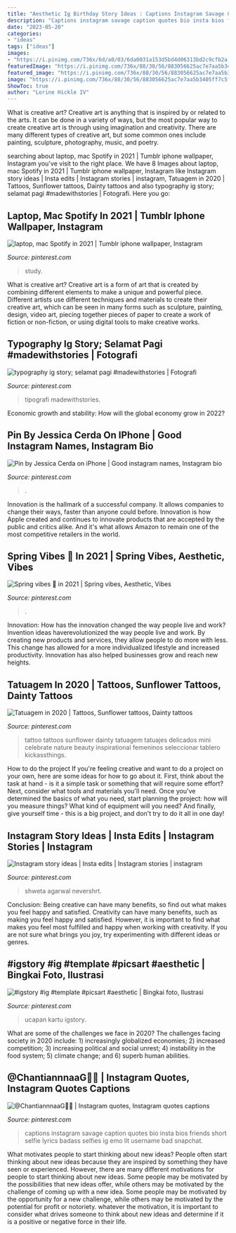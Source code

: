 ```yaml
---
title: "Aesthetic Ig Birthday Story Ideas : Captions Instagram Savage Caption Quotes Bio Insta Bios Friends Short Selfie Lyrics Badass Selfies Ig Emo Lit Username Bad Snapchat"
description: "Captions instagram savage caption quotes bio insta bios friends short selfie lyrics badass selfies ig emo lit username bad snapchat"
date: "2023-05-20"
categories:
- "ideas"
tags: ["ideas"]
images:
- "https://i.pinimg.com/736x/6d/a0/03/6da0031a153d5bd4d06313bd2c9cfb2a.jpg"
featuredImage: "https://i.pinimg.com/736x/88/30/56/883056625ac7e7aa5b3405ff7c5fe7a7.jpg"
featured_image: "https://i.pinimg.com/736x/88/30/56/883056625ac7e7aa5b3405ff7c5fe7a7.jpg"
image: "https://i.pinimg.com/736x/88/30/56/883056625ac7e7aa5b3405ff7c5fe7a7.jpg"
ShowToc: true
author: "Lorine Hickle IV"
---
```



What is creative art?
Creative art is anything that is inspired by or related to the arts. It can be done in a variety of ways, but the most popular way to create creative art is through using imagination and creativity. There are many different types of creative art, but some common ones include painting, sculpture, photography, music, and poetry.

	

		
searching about laptop, mac Spotify in 2021 | Tumblr iphone wallpaper, Instagram you've visit to the right place. We have 8 Images about laptop, mac Spotify in 2021 | Tumblr iphone wallpaper, Instagram like Instagram story ideas | Insta edits | Instagram stories | instagram, Tatuagem in 2020 | Tattoos, Sunflower tattoos, Dainty tattoos and also typography ig story; selamat pagi #madewithstories | Fotografi. Here you go:
		
    
## Laptop, Mac Spotify In 2021 | Tumblr Iphone Wallpaper, Instagram

<img loading=lazy src="https://i.pinimg.com/736x/95/71/ef/9571ef24f889428caaabcf34ee0e73a2.jpg" onerror="this.onerror=null;this.src='https://tse2.mm.bing.net/th?id=OIP.YrcYqAWHFbvgFDsp2tJLLgHaNK&amp;pid=15.1';" alt="laptop, mac Spotify in 2021 | Tumblr iphone wallpaper, Instagram">

_Source: pinterest.com_

>study. 

	

What is creative art?
Creative art is a form of art that is created by combining different elements to make a unique and powerful piece. Different artists use different techniques and materials to create their creative art, which can be seen in many forms such as sculpture, painting, design, video art, piecing together pieces of paper to create a work of fiction or non-fiction, or using digital tools to make creative works.

    
## Typography Ig Story; Selamat Pagi #madewithstories | Fotografi

<img loading=lazy src="https://i.pinimg.com/736x/76/79/8c/76798c83b0277e4e14d825b83d6627eb.jpg" onerror="this.onerror=null;this.src='https://tse2.mm.bing.net/th?id=OIP.4us-Y3z-g5FF1dR_h_GKJwHaOm&amp;pid=15.1';" alt="typography ig story; selamat pagi #madewithstories | Fotografi">

_Source: pinterest.com_

>tipografi madewithstories. 

	

Economic growth and stability: How will the global economy grow in 2022?
 

    
## Pin By Jessica Cerda On IPhone | Good Instagram Names, Instagram Bio

<img loading=lazy src="https://i.pinimg.com/736x/6d/a0/03/6da0031a153d5bd4d06313bd2c9cfb2a.jpg" onerror="this.onerror=null;this.src='https://tse1.mm.bing.net/th?id=OIP.3EONymG_tSQFDGY8gFSGuQHaNJ&amp;pid=15.1';" alt="Pin by Jessica Cerda on iPhone | Good instagram names, Instagram bio">

_Source: pinterest.com_

>. 

	

Innovation is the hallmark of a successful company. It allows companies to change their ways, faster than anyone could before. Innovation is how Apple created and continues to innovate products that are accepted by the public and critics alike. And it's what allows Amazon to remain one of the most competitive retailers in the world.

    
## Spring Vibes 🤍 In 2021 | Spring Vibes, Aesthetic, Vibes

<img loading=lazy src="https://i.pinimg.com/736x/f6/2b/53/f62b536fc435e335ef90ef8f142c5cca.jpg" onerror="this.onerror=null;this.src='https://tse4.mm.bing.net/th?id=OIP.pUq1qrOIxHh9MUbF-owkIQHaJ3&amp;pid=15.1';" alt="Spring vibes 🤍 in 2021 | Spring vibes, Aesthetic, Vibes">

_Source: pinterest.com_

>. 

	

Innovation: How has the innovation changed the way people live and work?
Invention ideas haverevolutionized the way people live and work. By creating new products and services, they allow people to do more with less. This change has allowed for a more individualized lifestyle and increased productivity. Innovation has also helped businesses grow and reach new heights.

    
## Tatuagem In 2020 | Tattoos, Sunflower Tattoos, Dainty Tattoos

<img loading=lazy src="https://i.pinimg.com/736x/88/30/56/883056625ac7e7aa5b3405ff7c5fe7a7.jpg" onerror="this.onerror=null;this.src='https://tse2.mm.bing.net/th?id=OIP.nNakWPVQvVm5nuitZ8RINAHaKZ&amp;pid=15.1';" alt="Tatuagem in 2020 | Tattoos, Sunflower tattoos, Dainty tattoos">

_Source: pinterest.com_

>tattoo tattoos sunflower dainty tatuagem tatuajes delicados mini celebrate nature beauty inspirational femeninos seleccionar tablero kickassthings. 

	

How to do the project
If you're feeling creative and want to do a project on your own, here are some ideas for how to go about it. First, think about the task at hand - is it a simple task or something that will require some effort? Next, consider what tools and materials you'll need. Once you've determined the basics of what you need, start planning the project: how will you measure things? What kind of equipment will you need? And finally, give yourself time - this is a big project, and don't try to do it all in one day!

    
## Instagram Story Ideas | Insta Edits | Instagram Stories | Instagram

<img loading=lazy src="https://i.pinimg.com/736x/57/1d/12/571d12afb6febad6d063d81f16ed6f75.jpg" onerror="this.onerror=null;this.src='https://tse3.mm.bing.net/th?id=OIP.uLf8swYFF_IXWdvELF1PeQHaHa&amp;pid=15.1';" alt="Instagram story ideas | Insta edits | Instagram stories | instagram">

_Source: pinterest.com_

>shweta agarwal nevershrt. 

	

Conclusion: Being creative can have many benefits, so find out what makes you feel happy and satisfied.
Creativity can have many benefits, such as making you feel happy and satisfied. However, it is important to find what makes you feel most fulfilled and happy when working with creativity. If you are not sure what brings you joy, try experimenting with different ideas or genres.

    
## #igstory #ig #template #picsart #aesthetic | Bingkai Foto, Ilustrasi

<img loading=lazy src="https://i.pinimg.com/736x/93/a3/da/93a3daf92a4abcd6be0ec3e38db3ea26.jpg" onerror="this.onerror=null;this.src='https://tse1.mm.bing.net/th?id=OIP.AkyZs-uOc_sk3BR6aAUcxgHaNK&amp;pid=15.1';" alt="#igstory #ig #template #picsart #aesthetic | Bingkai foto, Ilustrasi">

_Source: pinterest.com_

>ucapan kartu igstory. 

	

What are some of the challenges we face in 2020?
The challenges facing society in 2020 include: 1) increasingly globalized economies; 2) increased competition; 3) increasing political and social unrest; 4) instability in the food system; 5) climate change; and 6) superb human abilities.

    
## @ChantiannnaaG🔞💚 | Instagram Quotes, Instagram Quotes Captions

<img loading=lazy src="https://i.pinimg.com/736x/f4/5a/1d/f45a1d845bff1b15a32fa2acb9966ee5.jpg" onerror="this.onerror=null;this.src='https://tse2.mm.bing.net/th?id=OIP.Fa01q_OdcWWwbscTXGFhPQHaNK&amp;pid=15.1';" alt="@ChantiannnaaG🔞💚 | Instagram quotes, Instagram quotes captions">

_Source: pinterest.com_

>captions instagram savage caption quotes bio insta bios friends short selfie lyrics badass selfies ig emo lit username bad snapchat. 

	

What motivates people to start thinking about new ideas?
People often start thinking about new ideas because they are inspired by something they have seen or experienced. However, there are many different motivations for people to start thinking about new ideas. Some people may be motivated by the possibilities that new ideas offer, while others may be motivated by the challenge of coming up with a new idea. Some people may be motivated by the opportunity for a new challenge, while others may be motivated by the potential for profit or notoriety. whatever the motivation, it is important to consider what drives someone to think about new ideas and determine if it is a positive or negative force in their life.

